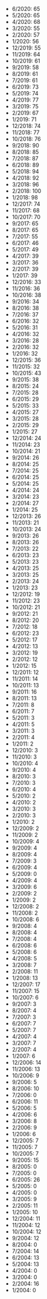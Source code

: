 *  6/2020: 65
*  5/2020: 65
*  4/2020: 68
*  3/2020: 55
*  2/2020: 57
*  1/2020: 56
*  12/2019: 55
*  11/2019: 64
*  10/2019: 61
*  9/2019: 58
*  8/2019: 61
*  7/2019: 61
*  6/2019: 73
*  5/2019: 74
*  4/2019: 77
*  3/2019: 75
*  2/2019: 67
*  1/2019: 71
*  12/2018: 74
*  11/2018: 77
*  10/2018: 76
*  9/2018: 90
*  8/2018: 85
*  7/2018: 87
*  6/2018: 89
*  5/2018: 94
*  4/2018: 92
*  3/2018: 96
*  2/2018: 100
*  1/2018: 98
*  12/2017: 74
*  11/2017: 68
*  10/2017: 70
*  9/2017: 65
*  8/2017: 65
*  7/2017: 55
*  6/2017: 46
*  5/2017: 49
*  4/2017: 39
*  3/2017: 36
*  2/2017: 39
*  1/2017: 39
*  12/2016: 33
*  11/2016: 36
*  10/2016: 38
*  9/2016: 34
*  8/2016: 38
*  7/2016: 37
*  6/2016: 32
*  5/2016: 31
*  4/2016: 32
*  3/2016: 28
*  2/2016: 32
*  1/2016: 32
*  12/2015: 36
*  11/2015: 32
*  10/2015: 43
*  9/2015: 38
*  8/2015: 24
*  7/2015: 28
*  6/2015: 29
*  5/2015: 33
*  4/2015: 27
*  3/2015: 28
*  2/2015: 29
*  1/2015: 27
*  12/2014: 24
*  11/2014: 23
*  10/2014: 21
*  9/2014: 26
*  8/2014: 25
*  7/2014: 25
*  6/2014: 25
*  5/2014: 25
*  4/2014: 24
*  3/2014: 23
*  2/2014: 27
*  1/2014: 25
*  12/2013: 26
*  11/2013: 21
*  10/2013: 24
*  9/2013: 26
*  8/2013: 26
*  7/2013: 22
*  6/2013: 23
*  5/2013: 23
*  4/2013: 25
*  3/2013: 25
*  2/2013: 24
*  1/2013: 23
*  12/2012: 19
*  11/2012: 23
*  10/2012: 21
*  9/2012: 21
*  8/2012: 20
*  7/2012: 18
*  6/2012: 23
*  5/2012: 17
*  4/2012: 13
*  3/2012: 19
*  2/2012: 12
*  1/2012: 15
*  12/2011: 12
*  11/2011: 14
*  10/2011: 13
*  9/2011: 16
*  8/2011: 13
*  7/2011: 8
*  6/2011: 7
*  5/2011: 3
*  4/2011: 5
*  3/2011: 3
*  2/2011: 4
*  1/2011: 2
*  12/2010: 3
*  11/2010: 3
*  10/2010: 4
*  9/2010: 4
*  8/2010: 3
*  7/2010: 3
*  6/2010: 4
*  5/2010: 2
*  4/2010: 2
*  3/2010: 3
*  2/2010: 3
*  1/2010: 2
*  12/2009: 2
*  11/2009: 2
*  10/2009: 4
*  9/2009: 4
*  8/2009: 4
*  7/2009: 3
*  6/2009: 4
*  5/2009: 0
*  4/2009: 4
*  3/2009: 6
*  2/2009: 2
*  1/2009: 2
*  12/2008: 2
*  11/2008: 2
*  10/2008: 6
*  9/2008: 4
*  8/2008: 4
*  7/2008: 4
*  6/2008: 6
*  5/2008: 6
*  4/2008: 5
*  3/2008: 7
*  2/2008: 11
*  1/2008: 13
*  12/2007: 17
*  11/2007: 15
*  10/2007: 6
*  9/2007: 3
*  8/2007: 4
*  7/2007: 3
*  6/2007: 7
*  5/2007: 7
*  4/2007: 4
*  3/2007: 7
*  2/2007: 4
*  1/2007: 6
*  12/2006: 14
*  11/2006: 13
*  10/2006: 9
*  9/2006: 5
*  8/2006: 10
*  7/2006: 0
*  6/2006: 11
*  5/2006: 5
*  4/2006: 6
*  3/2006: 8
*  2/2006: 9
*  1/2006: 6
*  12/2005: 7
*  11/2005: 7
*  10/2005: 7
*  9/2005: 15
*  8/2005: 0
*  7/2005: 0
*  6/2005: 26
*  5/2005: 0
*  4/2005: 0
*  3/2005: 9
*  2/2005: 11
*  1/2005: 10
*  12/2004: 11
*  11/2004: 12
*  10/2004: 12
*  9/2004: 12
*  8/2004: 0
*  7/2004: 14
*  6/2004: 13
*  5/2004: 13
*  4/2004: 0
*  3/2004: 0
*  2/2004: 16
*  1/2004: 0